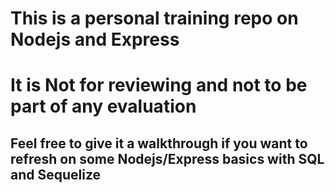 # This is a personal training repo on Nodejs and Express

# It is Not for reviewing and not to be part of any evaluation

## Feel free to give it a walkthrough if you want to refresh on some Nodejs/Express basics with SQL and Sequelize
